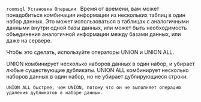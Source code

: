 ```roomsql Установка Операции ```
Время от времени, вам может понадобиться комбинация информации из нескольких таблиц в один набор данных. Это может использоваться в таблицах с аналогичными данными внутри одной базы данных, или может быть необходимость объединения аналогичной информации между базами данных, или даже на сервере. 

Чтобы это сделать, используйте операторы UNION и UNION ALL. 

UNION комбинирует несколько наборов данных в один набор, и убирает любые существующие дубликаты.
UNION ALL комбинирует несколько наборов данных в один набор, но не убирает дублирующиеся строки.
```roomsql
UNION ALL быстрее, чем UNION, потому что он не выполняет операцию удаления дубликатов в наборе данных.
```